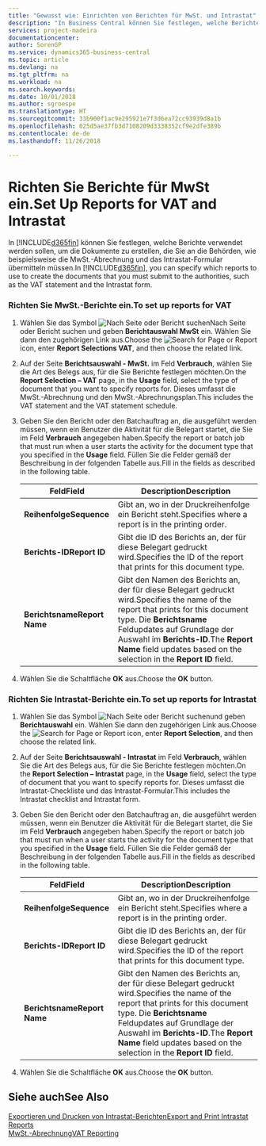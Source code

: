 ```yaml
---
title: "Gewusst wie: Einrichten von Berichten für MwSt. und Intrastat"
description: "In Business Central können Sie festlegen, welche Berichte verwendet werden sollen, um die Dokumente zu erstellen, die Sie an die Behörden, wie beispielsweise die MwSt.-Abrechnung und das Intrastat-Formular übermitteln müssen."
services: project-madeira
documentationcenter: 
author: SorenGP
ms.service: dynamics365-business-central
ms.topic: article
ms.devlang: na
ms.tgt_pltfrm: na
ms.workload: na
ms.search.keywords: 
ms.date: 10/01/2018
ms.author: sgroespe
ms.translationtype: HT
ms.sourcegitcommit: 33b900f1ac9e295921e7f3d6ea72cc93939d8a1b
ms.openlocfilehash: 025d5ae37fb3d7108209d3338352cf9e2dfe389b
ms.contentlocale: de-de
ms.lasthandoff: 11/26/2018

---
```

# <a name="set-up-reports-for-vat-and-intrastat"></a><span data-ttu-id="a0d16-103">Richten Sie Berichte für MwSt ein.</span><span class="sxs-lookup"><span data-stu-id="a0d16-103">Set Up Reports for VAT and Intrastat</span></span>
<span data-ttu-id="a0d16-104">In [!INCLUDE[d365fin](../../includes/d365fin_md.md)] können Sie festlegen, welche Berichte verwendet werden sollen, um die Dokumente zu erstellen, die Sie an die Behörden, wie beispielsweise die MwSt.-Abrechnung und das Intrastat-Formular übermitteln müssen.</span><span class="sxs-lookup"><span data-stu-id="a0d16-104">In [!INCLUDE[d365fin](../../includes/d365fin_md.md)], you can specify which reports to use to create the documents that you must submit to the authorities, such as the VAT statement and the Intrastat form.</span></span>  

### <a name="to-set-up-reports-for-vat"></a><span data-ttu-id="a0d16-105">Richten Sie MwSt.-Berichte ein.</span><span class="sxs-lookup"><span data-stu-id="a0d16-105">To set up reports for VAT</span></span>  

1.  <span data-ttu-id="a0d16-106">Wählen Sie das Symbol ![Nach Seite oder Bericht suchen](../../media/ui-search/search_small.png "Nach Seite oder Bericht suchen")Nach Seite oder Bericht suchen und geben **Berichtauswahl MwSt** ein. Wählen Sie dann den zugehörigen Link aus.</span><span class="sxs-lookup"><span data-stu-id="a0d16-106">Choose the ![Search for Page or Report](../../media/ui-search/search_small.png "Search for Page or Report icon") icon, enter **Report Selections VAT**, and then choose the related link.</span></span>  

2.  <span data-ttu-id="a0d16-107">Auf der Seite **Berichtsauswahl - MwSt.** im Feld **Verbrauch**, wählen Sie die Art des Belegs aus, für die Sie Berichte festlegen möchten.</span><span class="sxs-lookup"><span data-stu-id="a0d16-107">On the **Report Selection – VAT** page, in the **Usage** field, select the type of document that you want to specify reports for.</span></span> <span data-ttu-id="a0d16-108">Dieses umfasst die MwSt.-Abrechnung und den MwSt.-Abrechnungsplan.</span><span class="sxs-lookup"><span data-stu-id="a0d16-108">This includes the VAT statement and the VAT statement schedule.</span></span>  

3.  <span data-ttu-id="a0d16-109">Geben Sie den Bericht oder den Batchauftrag an, die ausgeführt werden müssen, wenn ein Benutzer die Aktivität für die Belegart startet, die Sie im Feld **Verbrauch** angegeben haben.</span><span class="sxs-lookup"><span data-stu-id="a0d16-109">Specify the report or batch job that must run when a user starts the activity for the document type that you specified in the **Usage** field.</span></span> <span data-ttu-id="a0d16-110">Füllen Sie die Felder gemäß der Beschreibung in der folgenden Tabelle aus.</span><span class="sxs-lookup"><span data-stu-id="a0d16-110">Fill in the fields as described in the following table.</span></span>  

    |<span data-ttu-id="a0d16-111">Feld</span><span class="sxs-lookup"><span data-stu-id="a0d16-111">Field</span></span>|<span data-ttu-id="a0d16-112">Description</span><span class="sxs-lookup"><span data-stu-id="a0d16-112">Description</span></span>|  
    |---------------------------------|---------------------------------------|  
    |<span data-ttu-id="a0d16-113">**Reihenfolge**</span><span class="sxs-lookup"><span data-stu-id="a0d16-113">**Sequence**</span></span>|<span data-ttu-id="a0d16-114">Gibt an, wo in der Druckreihenfolge ein Bericht steht.</span><span class="sxs-lookup"><span data-stu-id="a0d16-114">Specifies where a report is in the printing order.</span></span>|  
    |<span data-ttu-id="a0d16-115">**Berichts-ID**</span><span class="sxs-lookup"><span data-stu-id="a0d16-115">**Report ID**</span></span>|<span data-ttu-id="a0d16-116">Gibt die ID des Berichts an, der für diese Belegart gedruckt wird.</span><span class="sxs-lookup"><span data-stu-id="a0d16-116">Specifies the ID of the report that prints for this document type.</span></span>|  
    |<span data-ttu-id="a0d16-117">**Berichtsname**</span><span class="sxs-lookup"><span data-stu-id="a0d16-117">**Report Name**</span></span>|<span data-ttu-id="a0d16-118">Gibt den Namen des Berichts an, der für diese Belegart gedruckt wird.</span><span class="sxs-lookup"><span data-stu-id="a0d16-118">Specifies the name of the report that prints for this document type.</span></span> <span data-ttu-id="a0d16-119">Die **Berichtsname** Feldupdates auf Grundlage der Auswahl im **Berichts-ID**.</span><span class="sxs-lookup"><span data-stu-id="a0d16-119">The **Report Name** field updates based on the selection in the **Report ID** field.</span></span>|  

4.  <span data-ttu-id="a0d16-120">Wählen Sie die Schaltfläche **OK** aus.</span><span class="sxs-lookup"><span data-stu-id="a0d16-120">Choose the **OK** button.</span></span>  

### <a name="to-set-up-reports-for-intrastat"></a><span data-ttu-id="a0d16-121">Richten Sie Intrastat-Berichte ein.</span><span class="sxs-lookup"><span data-stu-id="a0d16-121">To set up reports for Intrastat</span></span>  

1.  <span data-ttu-id="a0d16-122">Wählen Sie das Symbol ![Nach Seite oder Bericht suchen](../../media/ui-search/search_small.png "Nach Seite oder Bericht suchen")und geben **Berichtauswahl** ein. Wählen Sie dann den zugehörigen Link aus.</span><span class="sxs-lookup"><span data-stu-id="a0d16-122">Choose the ![Search for Page or Report](../../media/ui-search/search_small.png "Search for Page or Report icon") icon, enter **Report Selection**, and then choose the related link.</span></span>  

2.  <span data-ttu-id="a0d16-123">Auf der Seite **Berichtsauswahl - Intrastat** im Feld **Verbrauch**, wählen Sie die Art des Belegs aus, für die Sie Berichte festlegen möchten.</span><span class="sxs-lookup"><span data-stu-id="a0d16-123">On the **Report Selection – Intrastat** page, in the **Usage** field, select the type of document that you want to specify reports for.</span></span> <span data-ttu-id="a0d16-124">Dieses umfasst die Intrastat-Checkliste und das Intrastat-Formular.</span><span class="sxs-lookup"><span data-stu-id="a0d16-124">This includes the Intrastat checklist and Intrastat form.</span></span>  

3.  <span data-ttu-id="a0d16-125">Geben Sie den Bericht oder den Batchauftrag an, die ausgeführt werden müssen, wenn ein Benutzer die Aktivität für die Belegart startet, die Sie im Feld **Verbrauch** angegeben haben.</span><span class="sxs-lookup"><span data-stu-id="a0d16-125">Specify the report or batch job that must run when a user starts the activity for the document type that you specified in the **Usage** field.</span></span> <span data-ttu-id="a0d16-126">Füllen Sie die Felder gemäß der Beschreibung in der folgenden Tabelle aus.</span><span class="sxs-lookup"><span data-stu-id="a0d16-126">Fill in the fields as described in the following table.</span></span>  

    |<span data-ttu-id="a0d16-127">Feld</span><span class="sxs-lookup"><span data-stu-id="a0d16-127">Field</span></span>|<span data-ttu-id="a0d16-128">Description</span><span class="sxs-lookup"><span data-stu-id="a0d16-128">Description</span></span>|  
    |---------------------------------|---------------------------------------|  
    |<span data-ttu-id="a0d16-129">**Reihenfolge**</span><span class="sxs-lookup"><span data-stu-id="a0d16-129">**Sequence**</span></span>|<span data-ttu-id="a0d16-130">Gibt an, wo in der Druckreihenfolge ein Bericht steht.</span><span class="sxs-lookup"><span data-stu-id="a0d16-130">Specifies where a report is in the printing order.</span></span>|  
    |<span data-ttu-id="a0d16-131">**Berichts-ID**</span><span class="sxs-lookup"><span data-stu-id="a0d16-131">**Report ID**</span></span>|<span data-ttu-id="a0d16-132">Gibt die ID des Berichts an, der für diese Belegart gedruckt wird.</span><span class="sxs-lookup"><span data-stu-id="a0d16-132">Specifies the ID of the report that prints for this document type.</span></span>|  
    |<span data-ttu-id="a0d16-133">**Berichtsname**</span><span class="sxs-lookup"><span data-stu-id="a0d16-133">**Report Name**</span></span>|<span data-ttu-id="a0d16-134">Gibt den Namen des Berichts an, der für diese Belegart gedruckt wird.</span><span class="sxs-lookup"><span data-stu-id="a0d16-134">Specifies the name of the report that prints for this document type.</span></span> <span data-ttu-id="a0d16-135">Die **Berichtsname** Feldupdates auf Grundlage der Auswahl im **Berichts-ID**.</span><span class="sxs-lookup"><span data-stu-id="a0d16-135">The **Report Name** field updates based on the selection in the **Report ID** field.</span></span>|  

4.  <span data-ttu-id="a0d16-136">Wählen Sie die Schaltfläche **OK** aus.</span><span class="sxs-lookup"><span data-stu-id="a0d16-136">Choose the **OK** button.</span></span>  

## <a name="see-also"></a><span data-ttu-id="a0d16-137">Siehe auch</span><span class="sxs-lookup"><span data-stu-id="a0d16-137">See Also</span></span>  
[<span data-ttu-id="a0d16-138">Exportieren und Drucken von Intrastat-Berichten</span><span class="sxs-lookup"><span data-stu-id="a0d16-138">Export and Print Intrastat Reports</span></span>](how-to-export-and-print-intrastat-reports.md)  
[<span data-ttu-id="a0d16-139">MwSt.-Abrechnung</span><span class="sxs-lookup"><span data-stu-id="a0d16-139">VAT Reporting</span></span>](vat-reporting.md)


